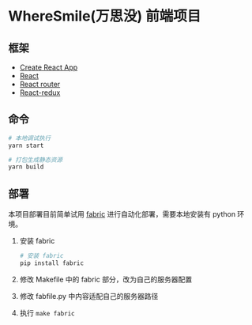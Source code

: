 # WhereSmile(万思没) 前端项目

## 框架

* [Create React App](https://github.com/facebook/create-react-app)
* [React](https://reactjs.org/tutorial/tutorial.html)
* [React router](https://reactrouter.com/web/guides/quick-start)
* [React-redux](https://react-redux.js.org/introduction/quick-start)

## 命令

```bash
# 本地调试执行
yarn start

# 打包生成静态资源
yarn build
```

## 部署

本项目部署目前简单试用 [fabric](http://www.fabfile.org/) 进行自动化部署，需要本地安装有 python 环境。

1. 安装 fabric

    ```bash
    # 安装 fabric
    pip install fabric
    ```

1. 修改 Makefile 中的 fabric 部分，改为自己的服务器配置
1. 修改 fabfile.py 中内容适配自己的服务器路径
1. 执行 `make fabric`

